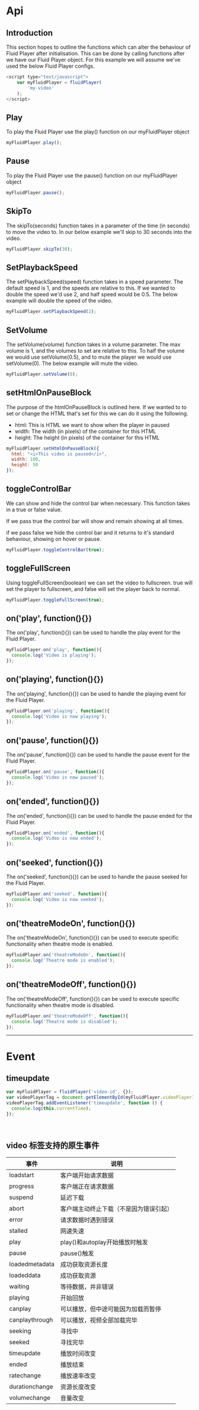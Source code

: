 # Api

## Introduction
This section hopes to outline the functions which can alter the behaviour of Fluid Player after initialisation. 
This can be done by calling functions after we have our Fluid Player object. 
For this example we will assume we've used the below Fluid Player configs.

```js
<script type="text/javascript">
    var myFluidPlayer = fluidPlayer(
        'my-video'
    );
</script>
```

## Play
To play the Fluid Player use the play() function on our myFluidPlayer object

```js
myFluidPlayer.play();
```

## Pause
To play the Fluid Player use the pause() function on our myFluidPlayer object

```js
myFluidPlayer.pause();
```

## SkipTo
The skipTo(seconds) function takes in a parameter of the time (in seconds) to move the video to. 
In our below example we'll skip to 30 seconds into the video.

```js
myFluidPlayer.skipTo(30);
```

## SetPlaybackSpeed
The setPlaybackSpeed(speed) function takes in a speed parameter. 
The default speed is 1, and the speeds are relative to this. 
If we wanted to double the speed we'd use 2, and half speed would be 0.5. 
The below example will double the speed of the video.

```js
myFluidPlayer.setPlaybackSpeed(2);
```

## SetVolume
The setVolume(volume) function takes in a volume parameter. 
The max volume is 1, and the volumes to set are relative to this. 
To half the volume we would use setVolume(0.5), and to mute the player we would use setVolume(0). 
The below example will mute the video.

```js
myFluidPlayer.setVolume(0);
```

## setHtmlOnPauseBlock
The purpose of the htmlOnPauseBlock is outlined here. 
If we wanted to to set or change the HTML that's set for this we can do it using the following.

+ html: This is HTML we want to show when the player in paused
+ width: The width (in pixels) of the container for this HTML
+ height: The height (in pixels) of the container for this HTML

```js
myFluidPlayer.setHtmlOnPauseBlock({
  html: "<i>This video is paused</i>", 
  width: 100, 
  height: 50
});
```

## toggleControlBar
We can show and hide the control bar when necessary. 
This function takes in a true or false value.

If we pass true the control bar will show and remain showing at all times.

if we pass false we hide the control bar and it returns to it's standard behaviour, showing on hover or pause.

```js
myFluidPlayer.toggleControlBar(true);
```

## toggleFullScreen
Using toggleFullScreen(boolean) we can set the video to fullscreen. true will set the player to fullscreen, and false will set the player back to normal.

```js
myFluidPlayer.toggleFullScreen(true);
```

## on('play', function(){})
The on('play', function(){}) can be used to handle the play event for the Fluid Player.

```js
myFluidPlayer.on('play', function(){ 
  console.log('Video is playing'); 
});
```

## on('playing', function(){})
The on('playing', function(){}) can be used to handle the playing event for the Fluid Player.

```js
myFluidPlayer.on('playing', function(){ 
  console.log('Video is now playing'); 
});
```
## on('pause', function(){})
The on('pause', function(){}) can be used to handle the pause event for the Fluid Player.

```js
myFluidPlayer.on('pause', function(){ 
  console.log('Video is now paused'); 
});
```
## on('ended', function(){})
The on('ended', function(){}) can be used to handle the pause ended for the Fluid Player.

```js
myFluidPlayer.on('ended', function(){ 
  console.log('Video is now ended'); 
});
```

## on('seeked', function(){})
The on('seeked', function(){}) can be used to handle the pause seeked for the Fluid Player.

```js
myFluidPlayer.on('seeked', function(){ 
  console.log('Video is now seeked'); 
});
```
## on('theatreModeOn', function(){})
The on('theatreModeOn', function(){}) can be used to execute specific functionality when theatre mode is enabled.

```js
myFluidPlayer.on('theatreModeOn', function(){ 
  console.log('Theatre mode is enabled'); 
});
```

## on('theatreModeOff', function(){})
The on('theatreModeOff', function(){}) can be used to execute specific functionality when theatre mode is disabled.

```js
myFluidPlayer.on('theatreModeOff', function(){ 
  console.log('Theatre mode is disabled'); 
});
```

--------------------------------------------------

# Event

## timeupdate

```js
var myFluidPlayer = fluidPlayer('video-id', {});
var videoPlayerTag = document.getElementById(myFluidPlayer.videoPlayerId);
videoPlayerTag.addEventListener('timeupdate', function () {
  console.log(this.currentTime);
});
```

<br/>

## video 标签支持的原生事件

|事件	|说明	|
|--	|--	|
| loadstart	| 客户端开始请求数据 |
| progress	| 客户端正在请求数据 |
| suspend	| 延迟下载 |
| abort	| 客户端主动终止下载（不是因为错误引起） |
| error	| 请求数据时遇到错误 |
| stalled	| 网速失速 |
| play	| play()和autoplay开始播放时触发 |
| pause	| pause()触发 |
| loadedmetadata	| 成功获取资源长度 |
| loadeddata	  | 成功获取资源 |
| waiting	| 等待数据，并非错误 |
| playing	| 开始回放 |
| canplay	| 可以播放，但中途可能因为加载而暂停 |
| canplaythrough	| 可以播放，视频全部加载完毕 |
| seeking	| 寻找中 |
| seeked	| 寻找完毕 |
| timeupdate	| 播放时间改变 |
| ended	| 播放结束 |
| ratechange	| 播放速率改变 |
| durationchange	| 资源长度改变 |
| volumechange	| 音量改变 |







